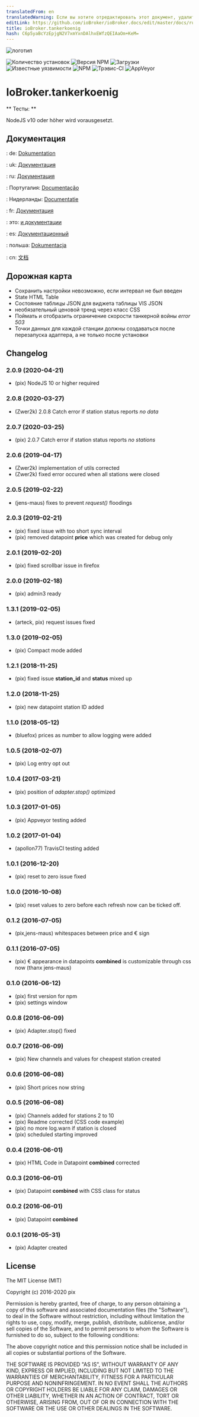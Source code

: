 ```yaml
---
translatedFrom: en
translatedWarning: Если вы хотите отредактировать этот документ, удалите поле «translationFrom», в противном случае этот документ будет снова автоматически переведен
editLink: https://github.com/ioBroker/ioBroker.docs/edit/master/docs/ru/adapterref/iobroker.tankerkoenig/README.md
title: ioBroker.tankerkoenig
hash: C6p5yaBcYzEpjgN2V7xmYxnDAlhxEWfzQEIAaOm+KeM=
---
```

![логотип](../../../en/adapterref/iobroker.tankerkoenig/admin/tankerkoenig.png)

![Количество установок](http://iobroker.live/badges/tankerkoenig-stable.svg)
![Версия NPM](http://img.shields.io/npm/v/iobroker.tankerkoenig.svg)
![Загрузки](https://img.shields.io/npm/dm/iobroker.tankerkoenig.svg)
![Известные уязвимости](https://snyk.io/test/github/Pix---/ioBroker.tankerkoenig/badge.svg?targetFile=package.json)
![NPM](https://nodei.co/npm/iobroker.tankerkoenig.png?downloads=true)
![Трэвис-CI](http://img.shields.io/travis/Pix---/ioBroker.tankerkoenig/master.svg)
![AppVeyor](https://ci.appveyor.com/api/projects/status/github/Pix---/ioBroker.tankerkoenig?branch=master&svg=true)

# IoBroker.tankerkoenig
** Тесты: **

NodeJS v10 oder höher wird vorausgesetzt.

## Документация
: de: [Dokumentation](/docs/de/doc_tankerkoenig_de.md)

: uk: [Документация](/docs/en/doc_tankerkoenig_en.md)

: ru: [Документация](/docs/en/doc_tankerkoenig_en.md)

: Португалия: [Documentação](/docs/en/doc_tankerkoenig_en.md)

: Нидерланды: [Documentatie](/docs/en/doc_tankerkoenig_en.md)

: fr: [Документация](/docs/en/doc_tankerkoenig_en.md)

: это: [и документации](/docs/en/doc_tankerkoenig_en.md)

: es: [Документационный](/docs/en/doc_tankerkoenig_en.md)

: польша: [Dokumentacja](/docs/en/doc_tankerkoenig_en.md)

: cn: [文档](/docs/en/doc_tankerkoenig_en.md)

## Дорожная карта
* Сохранить настройки невозможно, если интервал не был введен
* State HTML Table
* Состояние таблицы JSON для виджета таблицы VIS JSON
* необязательный ценовой тренд через класс CSS
* Поймать и отобразить ограничение скорости танкерной войны _error 503_
* Точки данных для каждой станции должны создаваться после перезапуска адаптера, а не только после установки

## Changelog
### 2.0.9 (2020-04-21)
* (pix) NodeJS 10 or higher required

### 2.0.8 (2020-03-27)
* (Zwer2k) 2.0.8 Catch error if station status reports _no data_

### 2.0.7 (2020-03-25)
* (pix) 2.0.7 Catch error if station status reports _no stations_

### 2.0.6 (2019-04-17)
* (Zwer2k) implementation of utils corrected
* (Zwer2k) fixed error occured when all stations were closed

### 2.0.5 (2019-02-22)
* (jens-maus) fixes to prevent _request()_ floodings

### 2.0.3 (2019-02-21)
* (pix) fixed issue with too short sync interval
* (pix) removed datapoint __price__ which was created for debug only

### 2.0.1 (2019-02-20)
* (pix) fixed scrollbar issue in firefox

### 2.0.0 (2019-02-18)
* (pix) admin3 ready

### 1.3.1 (2019-02-05)
* (arteck, pix) request issues fixed

### 1.3.0 (2019-02-05)
* (pix) Compact mode added

### 1.2.1 (2018-11-25)
* (pix) fixed issue __station_id__ and __status__ mixed up

### 1.2.0 (2018-11-25)
* (pix) new datapoint station ID added

### 1.1.0 (2018-05-12)
* (bluefox) prices as number to allow logging were added

### 1.0.5 (2018-02-07)
* (pix) Log entry opt out

### 1.0.4 (2017-03-21)
* (pix) position of _adapter.stop()_ optimized

### 1.0.3 (2017-01-05)
* (pix) Appveyor testing added

### 1.0.2 (2017-01-04)
* (apollon77) TravisCI testing added

### 1.0.1 (2016-12-20)
* (pix) reset to zero issue fixed

### 1.0.0 (2016-10-08)
* (pix) reset values to zero before each refresh now can be ticked off.

### 0.1.2 (2016-07-05)
* (pix,jens-maus) whitespaces between price and € sign

### 0.1.1 (2016-07-05)
* (pix) € appearance in datapoints __combined__ is customizable through css now (thanx jens-maus)

### 0.1.0 (2016-06-12)
* (pix) first version for npm
* (pix) settings window

### 0.0.8 (2016-06-09)
* (pix) Adapter.stop() fixed

### 0.0.7 (2016-06-09)
* (pix) New channels and values for cheapest station created

### 0.0.6 (2016-06-08)
* (pix) Short prices now string

### 0.0.5 (2016-06-08)
* (pix) Channels added for stations 2 to 10
* (pix) Readme corrected (CSS code example)
* (pix) no more log.warn if station is closed
* (pix) scheduled starting improved

### 0.0.4 (2016-06-01)
* (pix) HTML Code in Datapoint __combined__ corrected

### 0.0.3 (2016-06-01)
* (pix) Datapoint __combined__ with CSS class for status

### 0.0.2 (2016-06-01)
* (pix) Datapoint __combined__

### 0.0.1 (2016-05-31)
* (pix) Adapter created

## License

The MIT License (MIT)

Copyright (c) 2016-2020 pix

Permission is hereby granted, free of charge, to any person obtaining a copy
of this software and associated documentation files (the "Software"), to deal
in the Software without restriction, including without limitation the rights
to use, copy, modify, merge, publish, distribute, sublicense, and/or sell
copies of the Software, and to permit persons to whom the Software is
furnished to do so, subject to the following conditions:

The above copyright notice and this permission notice shall be included in all
copies or substantial portions of the Software.

THE SOFTWARE IS PROVIDED "AS IS", WITHOUT WARRANTY OF ANY KIND, EXPRESS OR
IMPLIED, INCLUDING BUT NOT LIMITED TO THE WARRANTIES OF MERCHANTABILITY,
FITNESS FOR A PARTICULAR PURPOSE AND NONINFRINGEMENT. IN NO EVENT SHALL THE
AUTHORS OR COPYRIGHT HOLDERS BE LIABLE FOR ANY CLAIM, DAMAGES OR OTHER
LIABILITY, WHETHER IN AN ACTION OF CONTRACT, TORT OR OTHERWISE, ARISING FROM,
OUT OF OR IN CONNECTION WITH THE SOFTWARE OR THE USE OR OTHER DEALINGS IN THE
SOFTWARE.